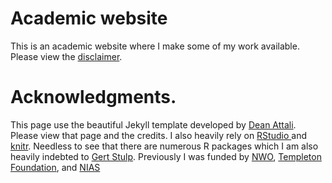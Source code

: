 # Academic website 

This is an academic website where I make some of my work available. Please view the [disclaimer](https://tvpollet.github.io/disclaimer/).

# Acknowledgments.

This page use the beautiful Jekyll template developed by [Dean Attali](http://deanattali.com). Please view that page and the credits. I also heavily rely on [RStudio ](www.rstudio.com)  and [knitr](https://yihui.name/knitr/). Needless to see that there are numerous R packages which   I am also heavily indebted to [Gert Stulp](https://gertstulp.github.io).  Previously I was funded by [NWO](www.nwo.nl), [Templeton Foundation](www.templeton.org), and [NIAS](www.nias.nl)


